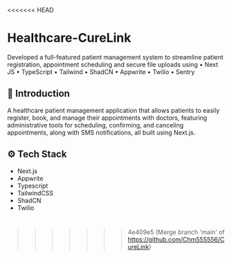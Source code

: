 <<<<<<< HEAD
# Healthcare-CureLink
Developed a full-featured patient management system to streamline patient registration, appointment scheduling and secure file uploads using  • Next JS • TypeScript • Tailwind • ShadCN • Appwrite • Twilio • Sentry


## <a name="introduction">🤖 Introduction</a>

A healthcare patient management application that allows patients to easily register, book, and manage their appointments with doctors, featuring administrative tools for scheduling, confirming, and canceling appointments, along with SMS notifications, all built using Next.js.


## <a name="tech-stack">⚙️ Tech Stack</a>

- Next.js
- Appwrite
- Typescript
- TailwindCSS
- ShadCN
- Twilio



#
>>>>>>> 4e409e5 (Merge branch 'main' of https://github.com/Chm555556/CureLink)
